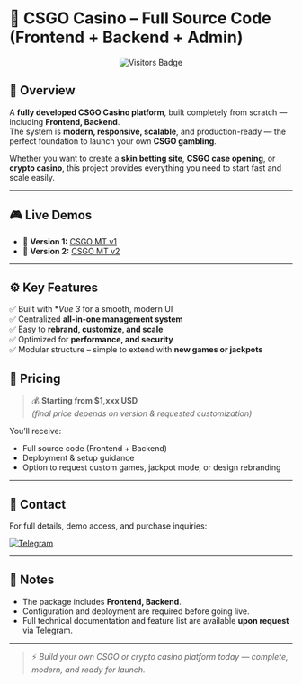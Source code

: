 # 🎰 CSGO Casino – Full Source Code (Frontend + Backend + Admin)

<p align="center">
  <img src="https://komarev.com/ghpvc/?username=snmtriet&label=Visitors&color=0e75b6&style=flat" alt="Visitors Badge" />
</p>

## 🚀 Overview

A **fully developed CSGO Casino platform**, built completely from scratch — including **Frontend, Backend**.  
The system is **modern, responsive, scalable**, and production-ready — the perfect foundation to launch your own **CSGO gambling**.

Whether you want to create a **skin betting site**, **CSGO case opening**, or **crypto casino**, this project provides everything you need to start fast and scale easily.

---

## 🎮 Live Demos

- 🔹 **Version 1:** [CSGO MT v1](https://csgomt.vercel.app)  
- 🔹 **Version 2:** [CSGO MT v2](https://csgo.website)  

---

## ⚙️ Key Features

✅ Built with **Vue 3* for a smooth, modern UI  
✅ Centralized **all-in-one management system**  
✅ Easy to **rebrand, customize, and scale**  
✅ Optimized for **performance, and security**  
✅ Modular structure – simple to extend with **new games or jackpots**

## 💸 Pricing

> 💰 **Starting from $1,xxx USD**  
> *(final price depends on version & requested customization)*

You’ll receive:
- Full source code (Frontend + Backend)
- Deployment & setup guidance
- Option to request custom games, jackpot mode, or design rebranding

---

## 📩 Contact

For full details, demo access, and purchase inquiries:

[![Telegram](https://img.shields.io/badge/Telegram-Contact%20Me-blue?logo=telegram)](https://t.me/snmtriet)

---

## 🧾 Notes

- The package includes **Frontend, Backend**.  
- Configuration and deployment are required before going live.  
- Full technical documentation and feature list are available **upon request** via Telegram.

---

> ⚡️ *Build your own CSGO or crypto casino platform today — complete, modern, and ready for launch.*


